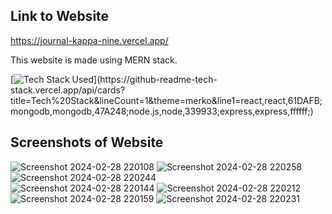 ## Link to Website
https://journal-kappa-nine.vercel.app/

This website is made using MERN stack.

[![Tech Stack Used](https://github-readme-tech-stack.vercel.app/api/cards?title=Tech%20Stack&lineCount=1&theme=merko&line1=react,react,61DAFB;mongodb,mongodb,47A248;node.js,node,339933;express,express,ffffff;)](https://github-readme-tech-stack.vercel.app/api/cards?title=Tech%20Stack&lineCount=1&theme=merko&line1=react,react,61DAFB;mongodb,mongodb,47A248;node.js,node,339933;express,express,ffffff;)

## Screenshots of Website
![Screenshot 2024-02-28 220108](https://github.com/ayushmangarg2003/Journal/assets/105537793/22798ae6-3306-48c8-ad77-8bb62ebb5cb0)
![Screenshot 2024-02-28 220258](https://github.com/ayushmangarg2003/Journal/assets/105537793/a12c0121-ac51-48fe-a955-f2704f907527)
![Screenshot 2024-02-28 220244](https://github.com/ayushmangarg2003/Journal/assets/105537793/68b1f1c5-ead5-4460-816a-cc23d73caff7)  
![Screenshot 2024-02-28 220144](https://github.com/ayushmangarg2003/Journal/assets/105537793/8f0e081e-0a9a-41e3-a86f-65d9f1027699)
![Screenshot 2024-02-28 220212](https://github.com/ayushmangarg2003/Journal/assets/105537793/58969e53-f1c9-486c-b40e-186aa5a787ae)
![Screenshot 2024-02-28 220159](https://github.com/ayushmangarg2003/Journal/assets/105537793/a61ba0b4-1e8e-414d-b735-baa8dc88939b)
![Screenshot 2024-02-28 220231](https://github.com/ayushmangarg2003/Journal/assets/105537793/0d231e14-4cb9-4ad7-bc1a-6a2eb4efcd3f)



